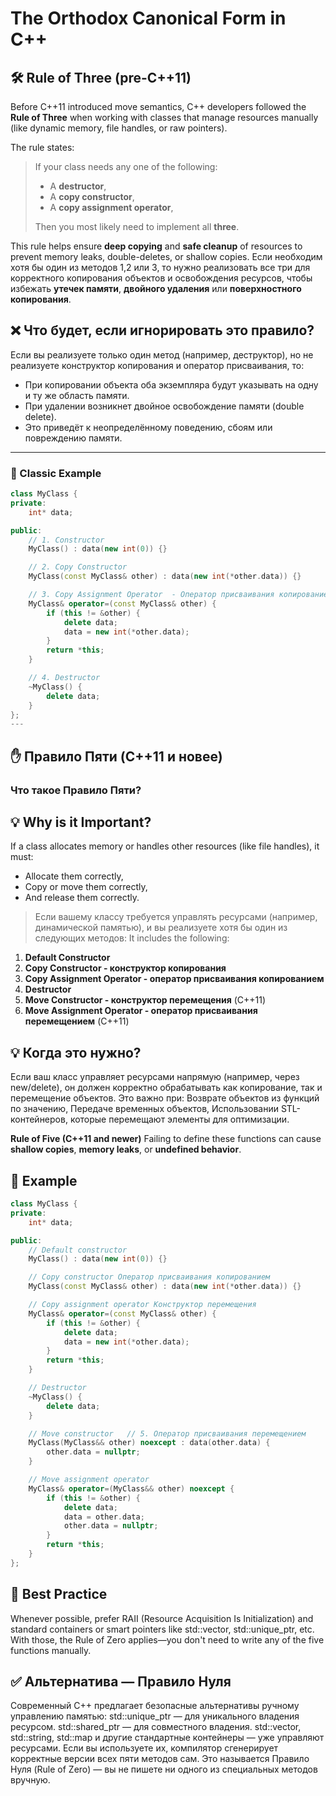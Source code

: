 # The Orthodox Canonical Form in C++

## 🛠️ Rule of Three (pre-C++11)

Before C++11 introduced move semantics, C++ developers followed the **Rule of Three** when working with classes that manage resources manually (like dynamic memory, file handles, or raw pointers).

The rule states:

> If your class needs any one of the following:
> - A **destructor**,
> - A **copy constructor**,
> - A **copy assignment operator**,
> 
> Then you most likely need to implement all **three**.

This rule helps ensure **deep copying** and **safe cleanup** of resources to prevent memory leaks, double-deletes, or shallow copies.
Если необходим хотя бы один из методов 1,2 или 3, то нужно реализовать все три для корректного копирования объектов и освобождения ресурсов, чтобы избежать **утечек памяти**, **двойного удаления** или **поверхностного копирования**.
## ❌ Что будет, если игнорировать это правило?
Если вы реализуете только один метод (например, деструктор), но не реализуете конструктор копирования и оператор присваивания, то:
- При копировании объекта оба экземпляра будут указывать на одну и ту же область памяти.
- При удалении возникнет двойное освобождение памяти (double delete).
- Это приведёт к неопределённому поведению, сбоям или повреждению памяти.
---

### 🧪 Classic Example

```cpp
class MyClass {
private:
    int* data;

public:
    // 1. Constructor
    MyClass() : data(new int(0)) {}

    // 2. Copy Constructor
    MyClass(const MyClass& other) : data(new int(*other.data)) {}

    // 3. Copy Assignment Operator  - Оператор присваивания копированием
    MyClass& operator=(const MyClass& other) {
        if (this != &other) {
            delete data;
            data = new int(*other.data);
        }
        return *this;
    }

    // 4. Destructor
    ~MyClass() {
        delete data;
    }
};
---
```
## ✋ Правило Пяти (C++11 и новее)
### Что такое Правило Пяти?
## 💡 Why is it Important?
If a class allocates memory or handles other resources (like file handles), it must:
- Allocate them correctly,
- Copy or move them correctly,
- And release them correctly.
> Если вашему классу требуется управлять ресурсами (например, динамической памятью), и вы реализуете хотя бы один из следующих методов:
It includes the following:

1. **Default Constructor**  
2. **Copy Constructor - конструктор копирования**  
3. **Copy Assignment Operator - оператор присваивания копированием**  
4. **Destructor**  
5. **Move Constructor - конструктор перемещения** (C++11)  
6. **Move Assignment Operator - оператор присваивания перемещением** (C++11)  

## 💡 Когда это нужно?
Если ваш класс управляет ресурсами напрямую (например, через new/delete), он должен корректно обрабатывать как копирование, так и перемещение объектов. Это важно при:
Возврате объектов из функций по значению,
Передаче временных объектов,
Использовании STL-контейнеров, которые перемещают элементы для оптимизации.

**Rule of Five (C++11 and newer)**
Failing to define these functions can cause **shallow copies**, **memory leaks**, or **undefined behavior**.

## 🧪 Example

```cpp
class MyClass {
private:
    int* data;

public:
    // Default constructor
    MyClass() : data(new int(0)) {}

    // Copy constructor Оператор присваивания копированием
    MyClass(const MyClass& other) : data(new int(*other.data)) {}

    // Copy assignment operator Конструктор перемещения
    MyClass& operator=(const MyClass& other) {
        if (this != &other) {
            delete data;
            data = new int(*other.data);
        }
        return *this;
    }

    // Destructor
    ~MyClass() {
        delete data;
    }

    // Move constructor   // 5. Оператор присваивания перемещением
    MyClass(MyClass&& other) noexcept : data(other.data) {
        other.data = nullptr;
    }

    // Move assignment operator
    MyClass& operator=(MyClass&& other) noexcept {
        if (this != &other) {
            delete data;
            data = other.data;
            other.data = nullptr;
        }
        return *this;
    }
};

```
## 🚀 Best Practice
Whenever possible, prefer RAII (Resource Acquisition Is Initialization) and standard containers or smart pointers like std::vector, std::unique_ptr, etc. With those, the Rule of Zero applies—you don't need to write any of the five functions manually.


## ✅ Альтернатива — Правило Нуля
Современный C++ предлагает безопасные альтернативы ручному управлению памятью:
std::unique_ptr — для уникального владения ресурсом.
std::shared_ptr — для совместного владения.
std::vector, std::string, std::map и другие стандартные контейнеры — уже управляют ресурсами.
Если вы используете их, компилятор сгенерирует корректные версии всех пяти методов сам. Это называется Правило Нуля (Rule of Zero) — вы не пишете ни одного из специальных методов вручную.